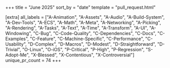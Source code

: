 +++
title = "June 2025"
sort_by = "date"
template = "pull_request.html"

[extra]
all_labels = ["A-Animation", "A-Assets", "A-Audio", "A-Build-System", "A-Dev-Tools", "A-ECS", "A-Math", "A-Meta", "A-Networking", "A-Picking", "A-Rendering", "A-Tasks", "A-Text", "A-Time", "A-Transform", "A-UI", "A-Windowing", "C-Bug", "C-Code-Quality", "C-Dependencies", "C-Docs", "C-Examples", "C-Feature", "C-Machine-Specific", "C-Performance", "C-Usability", "D-Complex", "D-Macros", "D-Modest", "D-Straightforward", "D-Trivial", "O-Linux", "O-iOS", "P-Critical", "P-High", "P-Regression", "S-Adopt-Me", "X-Blessed", "X-Contentious", "X-Controversial"]
unique_pr_count = 74
+++
